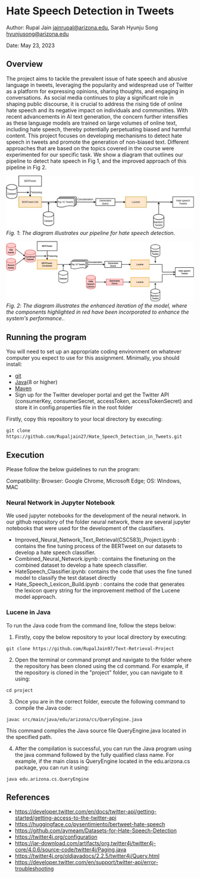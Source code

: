 # Hate Speech Detection in Tweets

Author: Rupal Jain [jainrupal@arizona.edu](mailto:jainrupal@arizona.edu), Sarah Hyunju Song [hyunjusong@arizona.edu](mailto:hyunjusong@arizona.edu)

Date: May 23, 2023

## Overview

The project aims to tackle the prevalent issue of hate speech and abusive language in tweets, leveraging the popularity and widespread use of Twitter as a platform for expressing opinions, sharing thoughts, and engaging in conversations. As social media continues to play a significant role in shaping public discourse, it is crucial to address the rising tide of online hate speech and its negative impact on individuals and communities. With recent advancements in AI text generation, the concern further intensifies as these language models are trained on large volumes of online text, including hate speech, thereby potentially perpetuating biased and harmful content. This project focuses on developing mechanisms to detect hate speech in tweets and promote the generation of non-biased text. Different approaches that are based on the topics covered in the course were experimented for our specific task. We show a diagram that outlines our pipeline to detect hate speech in Fig 1, and the improved approach of this pipeline in Fig 2. 

![Diagram 1](Picture1.JPG)
*Fig. 1*: *The diagram illustrates our pipeline for hate speech detection*.

![Diagram 2](Picture2.png)
*Fig. 2*: *The diagram illustrates the enhanced iteration of the model, where the components highlighted in red have been incorporated to enhance the system's performance.*.

## Running the program

You will need to set up an appropriate coding environment on whatever computer you expect to use for this assignment.
Minimally, you should install:

* [git](https://git-scm.com/downloads)
* [Java](https://www.java.com/en/)(8 or higher)
* [Maven](https://maven.apache.org/)
* Sign up for the Twitter developer portal and get the Twitter API (consumerKey, consumerSecret, accessToken, accessTokenSecret) and store it in config.properties file in the root folder

Firstly, copy this repository to your local directory by executing:

```
git clone https://github.com/Rupaljain27/Hate_Speech_Detection_in_Tweets.git
```

## Execution

Please follow the below guidelines to run the program:

Compatibility:
Browser: Google Chrome, Microsoft Edge; OS: Windows, MAC


### Neural Network in Jupyter Notebook

We used jupyter notebooks for the development of the neural network. In our github repository of the folder neural network, there are several jupyter notebooks that were used for the development of the classifiers. 
-	Improved_Neural_Network_Text_Retrieval(CSC583)_Project.ipynb : contains the fine tuning process of the BERTweet on our datasets to develop a hate speech classifier.
-	Combined_Neural_Network.ipynb : contains the finetuning on the combined dataset to develop a hate speech classifier.
-	HateSpeech_Classifier.ipynb: contains the code that uses the fine tuned model to classify the test dataset directly
-	Hate_Speech_Lexicon_Build.ipynb : contains the code that generates the lexicon query string for the improvement method of the Lucene model approach.

### Lucene in Java

To run the Java code from the command line, follow the steps below:

1.	Firstly, copy the below repository to your local directory by executing:

```
git clone https://github.com/RupalJain97/Text-Retrieval-Project
```

2.	Open the terminal or command prompt and navigate to the folder where the repository has been cloned using the cd command. For example, if the repository is cloned in the "project" folder, you can navigate to it using:

```
cd project
```

3.	Once you are in the correct folder, execute the following command to compile the Java code:

```
javac src/main/java/edu/arizona/cs/QueryEngine.java
```

This command compiles the Java source file QueryEngine.java located in the specified path.

4.	After the compilation is successful, you can run the Java program using the java command followed by the fully qualified class name. For example, if the main class is QueryEngine located in the edu.arizona.cs package, you can run it using:

```
java edu.arizona.cs.QueryEngine
```

## References

* https://developer.twitter.com/en/docs/twitter-api/getting-started/getting-access-to-the-twitter-api
* https://huggingface.co/pysentimiento/bertweet-hate-speech
* https://github.com/aymeam/Datasets-for-Hate-Speech-Detection
* https://twitter4j.org/configuration
* https://jar-download.com/artifacts/org.twitter4j/twitter4j-core/4.0.6/source-code/twitter4j/Paging.java
* https://twitter4j.org/oldjavadocs/2.2.5/twitter4j/Query.html
* https://developer.twitter.com/en/support/twitter-api/error-troubleshooting